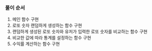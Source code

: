 ### 풀이 순서
1. 메인 함수 구현
2. 로또 숫자 랜덤하게 생성하는 함수 구현
3. 랜덤하게 생성된 로또 숫자와 유저가 입력한 로또 숫자를 비교하는 함수 구현
4. 비교한 값에 따라 통계를 설정하는 함수 구현
5. 수익률 계산하는 함수 구현

